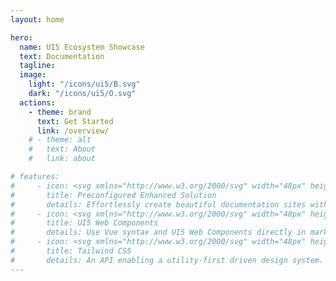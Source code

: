 ```yaml
---
layout: home

hero:
  name: UI5 Ecosystem Showcase
  text: Documentation
  tagline: 
  image:
    light: "/icons/ui5/B.svg"
    dark: "/icons/ui5/O.svg"
  actions:
    - theme: brand
      text: Get Started
      link: /overview/    
    # - theme: alt
    #   text: About
    #   link: about

# features:
#     - icon: <svg xmlns="http://www.w3.org/2000/svg" width="48px" height="48px" viewBox="0 0 208 128"><rect width="198" height="118" x="5" y="5" ry="10" stroke="#FFF" stroke-width="10" fill="#FFF"/><path d="M30 98V30h20l20 25 20-25h20v68H90V59L70 84 50 59v39zm125 0l-30-33h20V30h20v35h20z"/></svg>
#       title: Preconfigured Enhanced Solution
#       details: Effortlessly create beautiful documentation sites with just markdown.
#     - icon: <svg xmlns="http://www.w3.org/2000/svg" width="48px" height="48px" viewBox="0 0 500 500"><clipPath id="a"><path d="m244.45-.49s-.06 20.81 54.34 53.86c105.62 64.16 105.26 123 105.26 135.34 0 52.44-54.58 86.34-79.9 58.9 0 0 24.85-18.44 24.85-46.8 0 0-18.22 12-27.75 14.08 0 0 12.42-21.95 6.63-60.46 0 0-9.94 19.46-41.83 35.2 0 0 12.42-27.75.83-54.25 0 0 2.48 33.13-72.9 68.33s-52.18 70.41-52.18 70.41 15-16 40.54-4.75c34.51 15.16 20.56 76-34.94 76-54 0-89.49-58.75-89.49-104.64 0-19 2.06-53.87 36.33-92.26 27.26-30.53 60.88-46.64 68.09-80.4-37.33 34.6-104.72 57.2-144.77 116.44-36 53.21-24.3 123.59-17.83 145.25 29.38 98.18 120.41 169.75 228.15 169.75 131.51 0 239.48-105.23 239.48-236.74 0-199.08-189.26-220.2-242.91-263.26zm-31.86 243.71c-4 .93-7.85-.75-14.25-2.69-6-1.83-8.11-1.48-8.11-1.48a101.62 101.62 0 0 1 12.67-7.26c6.36-2.93 11.8-3.08 14.32 2.74 1.66 3.83-1.35 7.92-4.63 8.69z"/></clipPath><linearGradient id="b" gradientUnits="userSpaceOnUse" x1="367.98" x2="134.4" y1="467.61" y2="63.04"><stop offset="0" stop-color="#ff5a37"/><stop offset="1" stop-color="#ff961e"/></linearGradient><clipPath id="c"><path d="m244.45 0s-.06 20.81 54.34 53.86c105.62 64.14 105.26 122.99 105.26 135.34 0 52.44-54.58 86.34-79.9 58.9 0 0 24.85-18.44 24.85-46.8 0 0-18.22 12-27.75 14.08 0 0 12.42-21.95 6.63-60.46 0 0-9.94 19.46-41.83 35.2 0 0 12.42-27.75.83-54.25 0 0 2.48 33.13-72.9 68.33s-52.18 70.41-52.18 70.41 15-16 40.54-4.75c34.51 15.16 20.56 76-34.94 76-54 0-89.49-58.76-89.49-104.65 0-19 2.06-53.87 36.33-92.26 27.26-30.53 60.88-46.64 68.09-80.4-37.33 34.61-104.72 57.21-144.77 116.45-36 53.21-24.3 123.6-17.83 145.25 29.38 98.19 120.41 169.75 228.15 169.75 131.51 0 239.48-105.23 239.48-236.74 0-199.08-189.26-220.2-242.91-263.26zm-31.86 243.71c-4 .93-7.85-.75-14.25-2.69-6-1.82-8.11-1.48-8.11-1.48a101.62 101.62 0 0 1 12.67-7.26c6.36-2.93 11.8-3.08 14.32 2.74 1.66 3.83-1.35 7.92-4.63 8.69z"/></clipPath><linearGradient id="d" gradientUnits="userSpaceOnUse" x1="367.98" x2="134.4" y1="468.1" y2="63.53"><stop offset="0" stop-color="#fc4229"/><stop offset="1" stop-color="#ff7014"/></linearGradient><g clip-path="url(#a)"><path d="m244.45-.49s-.06 20.81 54.34 53.86c105.62 64.16 105.26 123 105.26 135.34 0 52.44-54.58 86.34-79.9 58.9 0 0 24.85-18.44 24.85-46.8 0 0-18.22 12-27.75 14.08 0 0 12.42-21.95 6.63-60.46 0 0-9.94 19.46-41.83 35.2 0 0 12.42-27.75.83-54.25 0 0 2.48 33.13-72.9 68.33s-52.18 70.41-52.18 70.41 15-16 40.54-4.75c34.51 15.16 20.56 76-34.94 76-54 0-89.49-58.75-89.49-104.64 0-19 2.06-53.87 36.33-92.26 27.26-30.53 60.88-46.64 68.09-80.4-37.33 34.6-104.72 57.2-144.77 116.44-36 53.21-24.3 123.59-17.83 145.25 29.38 98.18 120.41 169.75 228.15 169.75 131.51 0 239.48-105.23 239.48-236.74 0-199.08-189.26-220.2-242.91-263.26z" fill="#ff5a37"/><g fill="#ff961e"><path d="m292.05 311.36s5.95 94.58-106.05 108.53c-73.18 9.11-130.76-37.51-155.74-96.89-17.39-41.34-19-88.87 1-128.08 0 0-72.65 69.25-69.31 172.89 3.43 107.62 88.58 249.05 408.05 208.12 106.21-13.61 145.17-162.43 146.74-250.8 2-109.87-49.45-161.95-49.45-161.95s26.83 77.63-35 139.47c-34.47 34.46-93.1 46.35-140.24 8.71z" opacity=".4"/><path d="m464.51 366.23s-106.82 32.6-172.46-54.87c0 0 28.71 111.32-93.66 183.62 0 0 42.4 125.71 182.45 63.3 44.94-20.02 78.8-116.8 83.67-192.05z" opacity=".6"/><path d="m278.54 526.61s66.83-85.2 13.51-215.25c0 0 47.88 97.82 133.7 132.39 0 0-51.32 85.92-147.21 82.86z" opacity=".8"/><path d="m230.78 248.2c41.93-21.61 55.37-58.64 55.37-58.64s12.42-27.76.82-54.29c0 0 2.48 33.16-73 68.39s-52.22 70.46-52.22 70.46c3.95-3.53 7.71-5.9 15.16-7.9 12.46-3.34 31.99-6.74 53.87-18.02z" opacity=".6"/><path d="m232.94 263.55c32.4 0 69.89-15.06 88.44-48.7 2.9-5.25 5.48-13.78 6.77-21.81 2-12.8 2.25-22.32-.11-39.61 0 0-6.14 17.21-41.89 36.13-13 6.87-29.61 13.74-51.61 20.42-85.24 25.87-72.74 64.14-72.74 64.14 13.43-8.89 13.51-10.57 71.14-10.57z" opacity=".4"/><path d="m232.94 263.55c29.79 0 70.29 1.67 91.33-16 12.9-10.81 24.68-25.1 24.9-46.88 0 0-17.65 11.64-27.79 14.15-14 3.46-39.29 8.78-62.39 7.46-78.41-4.45-97.19 51.8-97.19 51.8 10.81-9.96 23.97-10.53 71.14-10.53z" opacity=".2"/></g><path d="m244.45-.49s-.06 20.81 54.34 53.86c105.62 64.16 105.26 123 105.26 135.34 0 52.44-54.58 86.34-79.9 58.9 0 0 24.85-18.44 24.85-46.8 0 0-18.22 12-27.75 14.08 0 0 12.42-21.95 6.63-60.46 0 0-9.94 19.46-41.83 35.2 0 0 12.42-27.75.83-54.25 0 0 2.48 33.13-72.9 68.33s-52.18 70.41-52.18 70.41 15-16 40.54-4.75c34.51 15.16 20.56 76-34.94 76-54 0-89.49-58.75-89.49-104.64 0-19 2.06-53.87 36.33-92.26 27.26-30.53 60.88-46.64 68.09-80.4-37.33 34.6-104.72 57.2-144.77 116.44-36 53.21-24.3 123.59-17.83 145.25 29.38 98.18 120.41 169.75 228.15 169.75 131.51 0 239.48-105.23 239.48-236.74 0-199.08-189.26-220.2-242.91-263.26z" fill="url(#b)"/></g><g clip-path="url(#c)"><path d="m244.45 0s-.06 20.81 54.34 53.86c105.62 64.14 105.26 122.99 105.26 135.34 0 52.44-54.58 86.34-79.9 58.9 0 0 24.85-18.44 24.85-46.8 0 0-18.22 12-27.75 14.08 0 0 12.42-21.95 6.63-60.46 0 0-9.94 19.46-41.83 35.2 0 0 12.42-27.75.83-54.25 0 0 2.48 33.13-72.9 68.33s-52.18 70.41-52.18 70.41 15-16 40.54-4.75c34.51 15.16 20.56 76-34.94 76-54 0-89.49-58.76-89.49-104.65 0-19 2.06-53.87 36.33-92.26 27.26-30.53 60.88-46.64 68.09-80.4-37.33 34.61-104.72 57.21-144.77 116.45-36 53.21-24.3 123.6-17.83 145.25 29.38 98.19 120.41 169.75 228.15 169.75 131.51 0 239.48-105.23 239.48-236.74 0-199.08-189.26-220.2-242.91-263.26z" fill="url(#d)"/><g fill="#ff961e"><path d="m230.78 248.69c41.93-21.61 55.37-58.64 55.37-58.64s12.42-27.76.82-54.29c0 0 2.48 33.16-73 68.39s-52.22 70.46-52.22 70.46c3.95-3.52 7.71-5.9 15.16-7.9 12.46-3.34 31.99-6.71 53.87-18.02z" opacity=".6"/><path d="m232.94 264c32.4 0 69.89-15.06 88.44-48.7 2.9-5.25 5.48-13.78 6.77-21.81 2-12.8 2.25-22.32-.11-39.61 0 0-6.14 17.21-41.89 36.13-13 6.87-29.61 13.74-51.61 20.42-85.24 25.87-72.74 64.14-72.74 64.14 13.43-8.85 13.51-10.57 71.14-10.57z" opacity=".4"/><path d="m232.94 264c29.79 0 70.29 1.68 91.33-16 12.9-10.81 24.68-25.1 24.9-46.88 0 0-17.65 11.65-27.79 14.15-14 3.46-39.29 8.78-62.39 7.47-78.41-4.45-97.19 51.79-97.19 51.79 10.81-9.92 23.97-10.53 71.14-10.53z" opacity=".2"/><path d="m230.78 248.69c41.93-21.61 55.37-58.64 55.37-58.64-13 6.87-29.61 13.74-51.61 20.42-85.24 25.87-72.74 64.14-72.74 64.14 3.95-3.52 7.71-5.9 15.16-7.9 12.41-3.34 31.94-6.71 53.82-18.02z" opacity=".4"/><path d="m177 266.71c12.41-3.34 31.94-6.74 53.82-18a122.3 122.3 0 0 0 33.78-25.71c-1.88 0-3.75-.07-5.61-.17-78.41-4.45-97.19 51.79-97.19 51.79a30.39 30.39 0 0 1 12-7c1.01-.29 2.03-.62 3.2-.91z"/><path d="m487.36 263.26c0-39.7-7.54-72.31-20-99.45 1.19 3.59 25.3 79-35.06 139.33-34.46 34.46-93.09 46.39-140.23 8.71 0 0 6 94.58-106.06 108.53-73.17 9.11-130.75-37.51-155.73-96.89-17.38-41.3-19-88.77.9-128-28.11 51.63-17.5 114.51-11.45 134.76 29.38 98.19 120.41 169.75 228.15 169.75 131.51 0 239.48-105.23 239.48-236.74z" opacity=".4"/><path d="m463.18 367.1c-12.42 3.36-109.76 26.52-171.13-55.25 0 0 28.58 110.85-92.9 183.15a238.53 238.53 0 0 0 48.73 5c94.17 0 176.27-54 215.3-132.9z" opacity=".6"/><path d="m410.33 437.18c-76.11-39.18-118.28-125.33-118.28-125.33 33.92 82.73 19.22 147.29 4 183.34a240.24 240.24 0 0 0 114.28-58.01z"/></g></g></svg>
#       title: UI5 Web Components
#       details: Use Vue syntax and UI5 Web Components directly in markdown.
#     - icon: <svg xmlns="http://www.w3.org/2000/svg" width="48px" height="48px" viewBox="0 0 1000 1000"><path d="M489.5 226.499C328 231.632 280 346.999 269 409.499C283.333 386.332 328.5 335.5 395 335.5C472.5 335.5 531.5 422 567.5 449C611.237 481.803 699.123 525.115 814.5 490C906.5 462 949.167 364.332 958.5 317.999C914 378.499 846.5 414.838 763 371.999C705.5 342.499 662.5 221 489.5 226.499Z" fill="#07B6D5"/><path d="M261 500.999C99.5 506.132 51.5 621.499 40.5 683.999C54.8333 660.832 100 610 166.5 610C244 610 303 696.5 339 723.5C382.737 756.303 470.623 799.615 586 764.5C678 736.5 720.667 638.832 730 592.499C685.5 652.999 618 689.338 534.5 646.499C477 616.999 434 495.5 261 500.999Z" fill="#07B6D5"/></svg>
#       title: Tailwind CSS
#       details: An API enabling a utility-first driven design system.
---
```

<style> :root { --vp-home-hero-image-background-image: linear-gradient(-45deg, #53b8de 50%, #1873b4 50%); --vp-home-hero-image-filter: blur(40px); } .dark { --vp-home-hero-image-background-image: linear-gradient(-45deg, #ffa42c 50%, #ff5a37 50%); } @media (min-width: 640px) { :root { --vp-home-hero-image-filter: blur(56px); } } @media (min-width: 960px) { :root { --vp-home-hero-image-filter: blur(72px); } } .VPFeature .icon { background-color: transparent; }</style>
